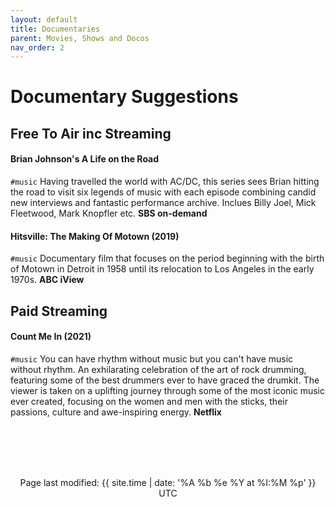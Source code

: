 ```yaml
---
layout: default
title: Documentaries
parent: Movies, Shows and Docos
nav_order: 2
---
```


# Documentary Suggestions
## Free To Air inc Streaming
####  Brian Johnson's A Life on the Road
`#music`
Having travelled the world with AC/DC, this series sees Brian hitting the road to visit six legends of music with each episode combining candid new interviews and fantastic performance archive. Inclues Billy Joel, Mick Fleetwood, Mark Knopfler etc.
**SBS on-demand**

#### Hitsville: The Making Of Motown (2019)
`#music`
Documentary film that focuses on the period beginning with the birth of Motown in Detroit in 1958 until its relocation to Los Angeles in the early 1970s.
**ABC iView**

## Paid Streaming
#### Count Me In (2021)
`#music` 
You can have rhythm without music but you can't have music without rhythm. An exhilarating celebration of the art of rock drumming, featuring some of the best drummers ever to have graced the drumkit. The viewer is taken on a uplifting journey through some of the most iconic music ever created, focusing on the women and men with the sticks, their passions, culture and awe-inspiring energy.
**Netflix**

<br><br><br><br>
<p align="center" class="text-small text-grey-dk-000 mb-0">
Page last modified: {{ site.time | date: '%A %b %e %Y at %I:%M %p' }}  UTC
</p> 